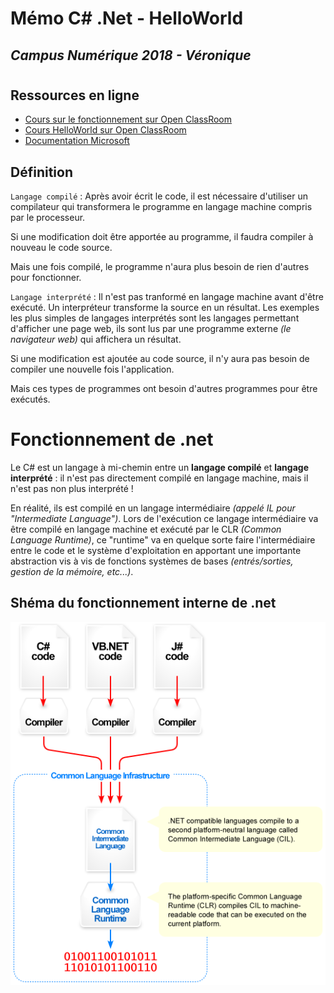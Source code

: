 # Mémo C# .Net - HelloWorld
## *Campus Numérique 2018 - Véronique*
#
## Ressources en ligne

* [Cours sur le fonctionnement sur Open ClassRoom](https://openclassrooms.com/fr/courses/392266-developpement-c-net/391031-le-fonctionnement-de-net)
* [Cours HelloWorld sur Open ClassRoom](https://openclassrooms.com/fr/courses/218202-apprenez-a-programmer-en-c-sur-net/217501-les-winforms-ou-windows-forms)
* [Documentation Microsoft](https://docs.microsoft.com/fr-fr/visualstudio/ide/quickstart-visual-basic-console)

## Définition

`Langage compilé` : Après avoir écrit le code, il est nécessaire d'utiliser un compilateur qui transformera le programme en langage machine compris par le processeur.

Si une modification doit être apportée au programme, il faudra compiler à nouveau le code source.

Mais une fois compilé, le programme n'aura plus besoin de rien d'autres pour fonctionner.

`Langage interprété` : Il n'est pas tranformé en langage machine avant d'être exécuté. Un interpréteur transforme la source en un résultat. Les exemples les plus simples de langages interprétés sont les langages permettant d'afficher une page web, ils sont lus par une programme externe *(le navigateur web)* qui affichera un résultat.

Si une modification est ajoutée au code source, il n'y aura pas besoin de compiler une nouvelle fois l'application.

Mais ces types de programmes ont besoin d'autres programmes pour être exécutés.

# Fonctionnement de .net

Le C# est un langage à mi-chemin entre un **langage compilé** et **langage interprété** : il n'est pas directement compilé en langage machine, mais il n'est pas non plus interprété !

En réalité, ils est compilé en un langage intermédiaire *(appelé IL pour "Intermediate Language")*. Lors de l'exécution ce langage intermédiaire va être compilé en langage machine et exécuté par le CLR *(Common Language Runtime)*, ce "runtime" va en quelque sorte faire l'intermédiaire entre le code et le système d'exploitation en apportant une importante abstraction vis à vis de fonctions systèmes de bases *(entrés/sorties, gestion de la mémoire, etc...)*.


## Shéma du fonctionnement interne de .net
![Fonctionnement interne de .net](images/csharp/fonctionnement-dot-net.png)

